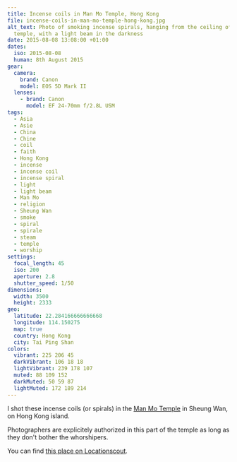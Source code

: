 ```yaml
---
title: Incense coils in Man Mo Temple, Hong Kong
file: incense-coils-in-man-mo-temple-hong-kong.jpg
alt_text: Photo of smoking incense spirals, hanging from the ceiling of a
  temple, with a light beam in the darkness
date: 2015-08-08 13:08:00 +01:00
dates:
  iso: 2015-08-08
  human: 8th August 2015
gear:
  camera:
    brand: Canon
    model: EOS 5D Mark II
  lenses:
    - brand: Canon
      model: EF 24-70mm f/2.8L USM
tags:
  - Asia
  - Asie
  - China
  - Chine
  - coil
  - faith
  - Hong Kong
  - incense
  - incense coil
  - incense spiral
  - light
  - light beam
  - Man Mo
  - religion
  - Sheung Wan
  - smoke
  - spiral
  - spirale
  - steam
  - temple
  - worship
settings:
  focal_length: 45
  iso: 200
  aperture: 2.8
  shutter_speed: 1/50
dimensions:
  width: 3500
  height: 2333
geo:
  latitude: 22.284166666666668
  longitude: 114.150275
  map: true
  country: Hong Kong
  city: Tai Ping Shan
colors:
  vibrant: 225 206 45
  darkVibrant: 106 18 18
  lightVibrant: 239 178 107
  muted: 88 109 152
  darkMuted: 50 59 87
  lightMuted: 172 189 214
---
```


I shot these incense coils (or spirals) in the <a href="http://www.discoverhongkong.com/us/see-do/culture-heritage/chinese-temples/man-mo-temple.jsp">Man Mo Temple</a> in Sheung Wan, on Hong Kong island.

Photographers are explicitely authorized in this part of the temple as long as they don't bother the whorshipers.

You can find <a href="http://www.locationscout.net/hong-kong/1603-man-mo-temple-in-sheung-wan-on-hong-kong-island">this place on Locationscout</a>.
